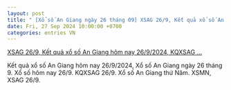 ```yaml
---
layout: post
title: " [Xổ số An Giang ngày 26 tháng 09] XSAG 26/9, Kết quả xổ số An Giang hôm nay 26/9/2024, KQXSAG ..."
date: Fri, 27 Sep 2024 10:00:00 +0700
categories: entries VN
---
```

[XSAG 26/9, Kết quả xổ số An Giang hôm nay 26/9/2024, KQXSAG ...](https://congthuong.vn/xsag-269-ket-qua-xo-so-an-giang-hom-nay-2692024-kqxsag-thu-nam-ngay-26-thang-9-348277.html)

Kết quả xổ số An Giang hôm nay 26/9/2024, Xổ số An Giang ngày 26 tháng 9. Xổ số hôm nay 26/9. KQXSAG 26/9. Xổ số An Giang thứ Năm. XSMN, XSAG 26/9.

